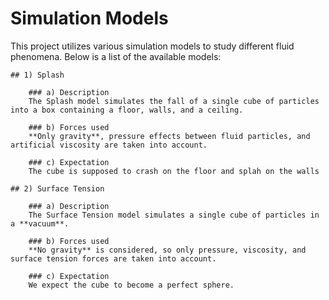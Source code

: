# Simulation Models

This project utilizes various simulation models to study different fluid phenomena. Below is a list of the available models:

    ## 1) Splash

        ### a) Description
        The Splash model simulates the fall of a single cube of particles into a box containing a floor, walls, and a ceiling. 

        ### b) Forces used 
        **Only gravity**, pressure effects between fluid particles, and artificial viscosity are taken into account.

        ### c) Expectation
        The cube is supposed to crash on the floor and splah on the walls

    ## 2) Surface Tension

        ### a) Description
        The Surface Tension model simulates a single cube of particles in a **vacuum**. 

        ### b) Forces used
        **No gravity** is considered, so only pressure, viscosity, and surface tension forces are taken into account. 

        ### c) Expectation
        We expect the cube to become a perfect sphere.
